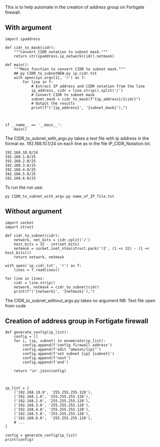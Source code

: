 
This is to help automate in the creation of address group on Fortigate firewall.

## With argument
```
import ipaddress

def cidr_to_mask(cidr):
    """Convert CIDR notation to subnet mask."""
    return str(ipaddress.ip_network(cidr).netmask)

def main():
    """Main function to convert CIDR to subnet mask."""
    ## py CIDR_to_subnetNEW.py ip_cidr.txt
    with open(sys.argv[1], 'r') as f:
        for line in f:
            # Extract IP address and CIDR notation from the line
            ip_address, cidr = line.strip().split('/')
            # Convert CIDR to subnet mask
            subnet_mask = cidr_to_mask(f"{ip_address}/{cidr}")
            # Output the results
            print(f"('{ip_address}', '{subnet_mask}'),")



if __name__ == '__main__':
    main()
 ```
The CIDR_to_subnet_with_argv.py takes a test file with ip address in the format ex. 192.168.10.1/24 on each line 
as in the file IP_CIDR_Notation.txt.

```
192.168.10.0/24
192.168.1.0/25
192.168.2.0/25
192.168.3.0/25
192.168.4.0/25
192.168.5.0/25
192.168.6.0/25
```
To run the run use: 
```
py CIDR_to_subnet_with_argv.py name_of_IP_file.txt
```

## Without argument 

```
import socket
import struct

def cidr_to_subnet(cidr):
    network, net_bits = cidr.split('/')
    host_bits = 32 - int(net_bits)
    netmask = socket.inet_ntoa(struct.pack('!I', (1 << 32) - (1 << host_bits)))
    return network, netmask

with open('ip_cidr.txt', 'r') as f:
    lines = f.readlines()

for line in lines:
    cidr = line.strip()
    network, netmask = cidr_to_subnet(cidr)
    print(f"('{network}', '{netmask}'),")
 ```
The CIDR_to_subnet_without_argv.py takes no argument 
NB: Text file open from code 

## Creation of address group in Fortigate firewall

```
def generate_config(ip_list):
    config = []
    for i, (ip, subnet) in enumerate(ip_list):
        config.append(f'config firewall address')
        config.append(f'edit "amazon/{ip}"')
        config.append(f'set subnet {ip} {subnet}')
        config.append(f'next')
        config.append(f'end')
    
    return '\n'.join(config)
   
    

ip_list = [
    ('192.168.10.0', '255.255.255.128'),
    ('192.168.1.0', '255.255.255.128'),
    ('192.168.2.0', '255.255.255.128'),
    ('192.168.3.0', '255.255.255.128'),
    ('192.168.4.0', '255.255.255.128'),
    ('192.168.5.0', '255.255.255.128'),
    ('192.168.6.0',  '255.255.255.128'),
    # ...
]

config = generate_config(ip_list)
print(config)

```
